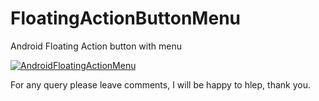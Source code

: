 # FloatingActionButtonMenu
Android Floating Action button with menu
  
  [![AndroidFloatingActionMenu](https://raw.githubusercontent.com/ajaydewari/FloatingActionButtonMenu/b44dc762078c42bbbd9d764eda0f5125d4014215/screenshots/fab_menu.gif)](#features)
  
For any query please leave comments, I will be happy to hlep, thank you.

